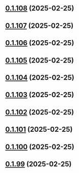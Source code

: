 ## [0.1.108](https://github.com/binary-braids/terraform-oracle/compare/v0.1.107...v0.1.108) (2025-02-25)



## [0.1.107](https://github.com/binary-braids/terraform-oracle/compare/v0.1.106...v0.1.107) (2025-02-25)



## [0.1.106](https://github.com/binary-braids/terraform-oracle/compare/v0.1.105...v0.1.106) (2025-02-25)



## [0.1.105](https://github.com/binary-braids/terraform-oracle/compare/v0.1.104...v0.1.105) (2025-02-25)



## [0.1.104](https://github.com/binary-braids/terraform-oracle/compare/v0.1.103...v0.1.104) (2025-02-25)



## [0.1.103](https://github.com/binary-braids/terraform-oracle/compare/v0.1.102...v0.1.103) (2025-02-25)



## [0.1.102](https://github.com/binary-braids/terraform-oracle/compare/v0.1.101...v0.1.102) (2025-02-25)



## [0.1.101](https://github.com/binary-braids/terraform-oracle/compare/v0.1.100...v0.1.101) (2025-02-25)



## [0.1.100](https://github.com/binary-braids/terraform-oracle/compare/v0.1.99...v0.1.100) (2025-02-25)



## [0.1.99](https://github.com/binary-braids/terraform-oracle/compare/v0.1.98...v0.1.99) (2025-02-25)



